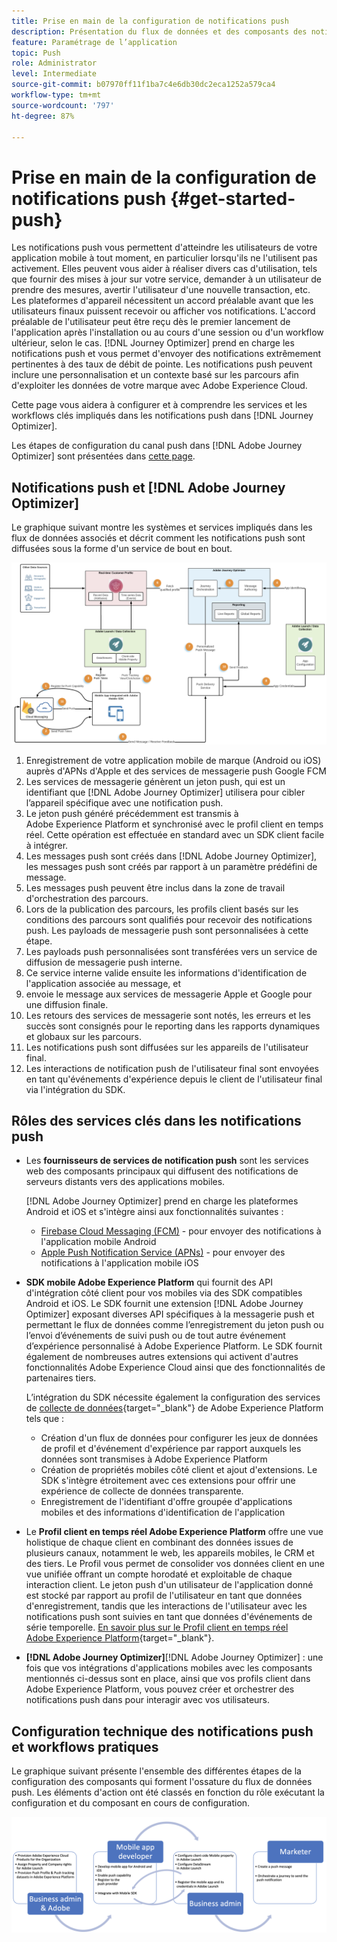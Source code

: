 ```yaml
---
title: Prise en main de la configuration de notifications push
description: Présentation du flux de données et des composants des notifications push
feature: Paramétrage de l’application
topic: Push
role: Administrator
level: Intermediate
source-git-commit: b07970ff11f1ba7c4e6db30dc2eca1252a579ca4
workflow-type: tm+mt
source-wordcount: '797'
ht-degree: 87%

---
```


# Prise en main de la configuration de notifications push {#get-started-push}

Les notifications push vous permettent d&#39;atteindre les utilisateurs de votre application mobile à tout moment, en particulier lorsqu&#39;ils ne l&#39;utilisent pas activement. Elles peuvent vous aider à réaliser divers cas d&#39;utilisation, tels que fournir des mises à jour sur votre service, demander à un utilisateur de prendre des mesures, avertir l&#39;utilisateur d&#39;une nouvelle transaction, etc. Les plateformes d&#39;appareil nécessitent un accord préalable avant que les utilisateurs finaux puissent recevoir ou afficher vos notifications. L&#39;accord préalable de l&#39;utilisateur peut être reçu dès le premier lancement de l&#39;application après l&#39;installation ou au cours d&#39;une session ou d&#39;un workflow ultérieur, selon le cas. [!DNL Journey Optimizer] prend en charge les notifications push et vous permet d&#39;envoyer des notifications extrêmement pertinentes à des taux de débit de pointe. Les notifications push peuvent inclure une personnalisation et un contexte basé sur les parcours afin d&#39;exploiter les données de votre marque avec Adobe Experience Cloud.

Cette page vous aidera à configurer et à comprendre les services et les workflows clés impliqués dans les notifications push dans [!DNL Journey Optimizer].

Les étapes de configuration du canal push dans [!DNL Adobe Journey Optimizer] sont présentées dans [cette page](push-configuration.md).

## Notifications push et [!DNL Adobe Journey Optimizer]

Le graphique suivant montre les systèmes et services impliqués dans les flux de données associés et décrit comment les notifications push sont diffusées sous la forme d&#39;un service de bout en bout.

![](assets/push-flow.png)

1. Enregistrement de votre application mobile de marque (Android ou iOS) auprès d&#39;APNs d&#39;Apple et des services de messagerie push Google FCM
1. Les services de messagerie génèrent un jeton push, qui est un identifiant que [!DNL Adobe Journey Optimizer] utilisera pour cibler l’appareil spécifique avec une notification push.
1. Le jeton push généré précédemment est transmis à Adobe Experience Platform et synchronisé avec le profil client en temps réel. Cette opération est effectuée en standard avec un SDK client facile à intégrer.
1. Les messages push sont créés dans [!DNL Adobe Journey Optimizer], les messages push sont créés par rapport à un paramètre prédéfini de message.
1. Les messages push peuvent être inclus dans la zone de travail d&#39;orchestration des parcours.
1. Lors de la publication des parcours, les profils client basés sur les conditions des parcours sont qualifiés pour recevoir des notifications push. Les payloads de messagerie push sont personnalisées à cette étape.
1. Les payloads push personnalisées sont transférées vers un service de diffusion de messagerie push interne.
1. Ce service interne valide ensuite les informations d&#39;identification de l&#39;application associée au message, et
1. envoie le message aux services de messagerie Apple et Google pour une diffusion finale.
1. Les retours des services de messagerie sont notés, les erreurs et les succès sont consignés pour le reporting dans les rapports dynamiques et globaux sur les parcours.
1. Les notifications push sont diffusées sur les appareils de l&#39;utilisateur final.
1. Les interactions de notification push de l&#39;utilisateur final sont envoyées en tant qu&#39;événements d&#39;expérience depuis le client de l&#39;utilisateur final via l&#39;intégration du SDK.

## Rôles des services clés dans les notifications push

* Les **fournisseurs de services de notification push** sont les services web des composants principaux qui diffusent des notifications de serveurs distants vers des applications mobiles.

   [!DNL Adobe Journey Optimizer] prend en charge les plateformes Android et iOS et s&#39;intègre ainsi aux fonctionnalités suivantes :
   * [Firebase Cloud Messaging (FCM)](https://firebase.google.com/docs/cloud-messaging) - pour envoyer des notifications à l&#39;application mobile Android
   * [Apple Push Notification Service (APNs)](https://developer.apple.com/library/archive/documentation/NetworkingInternet/Conceptual/RemoteNotificationsPG/APNSOverview.html) - pour envoyer des notifications à l&#39;application mobile iOS

* **SDK mobile Adobe Experience Platform** qui fournit des API d&#39;intégration côté client pour vos mobiles via des SDK compatibles Android et iOS. Le SDK fournit une extension [!DNL Adobe Journey Optimizer] exposant diverses API spécifiques à la messagerie push et permettant le flux de données comme l’enregistrement du jeton push ou l’envoi d’événements de suivi push ou de tout autre événement d’expérience personnalisé à Adobe Experience Platform. Le SDK fournit également de nombreuses autres extensions qui activent d&#39;autres fonctionnalités Adobe Experience Cloud ainsi que des fonctionnalités de partenaires tiers.

   L’intégration du SDK nécessite également la configuration des services de [collecte de données](https://experienceleague.adobe.com/docs/launch/using/home.html?lang=fr){target=&quot;_blank&quot;} de Adobe Experience Platform tels que :

   * Création d&#39;un flux de données pour configurer les jeux de données de profil et d&#39;événement d&#39;expérience par rapport auxquels les données sont transmises à Adobe Experience Platform
   * Création de propriétés mobiles côté client et ajout d&#39;extensions. Le SDK s&#39;intègre étroitement avec ces extensions pour offrir une expérience de collecte de données transparente.
   * Enregistrement de l&#39;identifiant d&#39;offre groupée d&#39;applications mobiles et des informations d&#39;identification de l&#39;application

* Le **Profil client en temps réel Adobe Experience Platform** offre une vue holistique de chaque client en combinant des données issues de plusieurs canaux, notamment le web, les appareils mobiles, le CRM et des tiers. Le Profil vous permet de consolider vos données client en une vue unifiée offrant un compte horodaté et exploitable de chaque interaction client. Le jeton push d&#39;un utilisateur de l&#39;application donné est stocké par rapport au profil de l&#39;utilisateur en tant que données d&#39;enregistrement, tandis que les interactions de l&#39;utilisateur avec les notifications push sont suivies en tant que données d&#39;événements de série temporelle. [En savoir plus sur le Profil client en temps réel Adobe Experience Platform](https://experienceleague.adobe.com/docs/experience-platform/profile/home.html?lang=fr){target=&quot;_blank&quot;}.

* **[!DNL Adobe Journey Optimizer]**[!DNL Adobe Journey Optimizer] : une fois que vos intégrations d&#39;applications mobiles avec les composants mentionnés ci-dessus sont en place, ainsi que vos profils client dans Adobe Experience Platform, vous pouvez créer et orchestrer des notifications push dans pour interagir avec vos utilisateurs.

## Configuration technique des notifications push et workflows pratiques

Le graphique suivant présente l&#39;ensemble des différentes étapes de la configuration des composants qui forment l&#39;ossature du flux de données push. Les éléments d&#39;action ont été classés en fonction du rôle exécutant la configuration et du composant en cours de configuration.

![](assets/user-flow.png)
